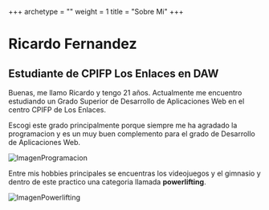 +++
archetype = ""
weight = 1
title = "Sobre Mi"
+++

# Ricardo Fernandez

## Estudiante de CPIFP Los Enlaces en DAW

Buenas, me llamo Ricardo y tengo 21 años. Actualmente me encuentro estudiando un Grado Superior de Desarrollo de Aplicaciones Web en el centro CPIFP de Los Enlaces.

Escogi este grado principalmente porque siempre me ha agradado la programacion y es un muy buen complemento para el grado de Desarrollo de Aplicaciones Web.

![ImagenProgramacion](/img/programacion.jpg "Tu imagen") 

Entre mis hobbies principales se encuentras los videojuegos y el gimnasio y dentro de este practico una categoria llamada **powerlifting**.

![ImagenPowerlifting](/img/powerlifting.jpg "Tu imagen") 

